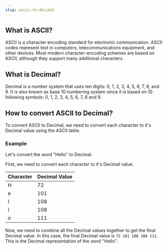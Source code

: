 ```yaml
---
slug: ascii-to-decimal
---
```


## What is ASCII?

ASCII is a character encoding standard for electronic communication. ASCII codes represent text in computers, telecommunications equipment, and other devices. Most modern character-encoding schemes are based on ASCII, although they support many additional characters.

## What is Decimal?

Decimal is a number system that uses ten digits: 0, 1, 2, 3, 4, 5, 6, 7, 8, and 9. It is also known as base 10 numbering system since it is based on 10 following symbols: 0, 1, 2, 3, 4, 5, 6, 7, 8 and 9.

## How to convert ASCII to Decimal?

To convert ASCII to Decimal, we need to convert each character to it's Decimal value using the ASCII table.

### Example

Let's convert the word "Hello" to Decimal.

First, we need to convert each character to it's Decimal value.

| Character | Decimal Value |
| --------- | ------------- |
| H         | 72            |
| e         | 101           |
| l         | 108           |
| l         | 108           |
| o         | 111           |

Now, we need to combine all the Decimal values together to get the final Decimal value. In this case, the final Decimal value is `72 101 108 108 111`. This is the Decimal representation of the word "Hello".
